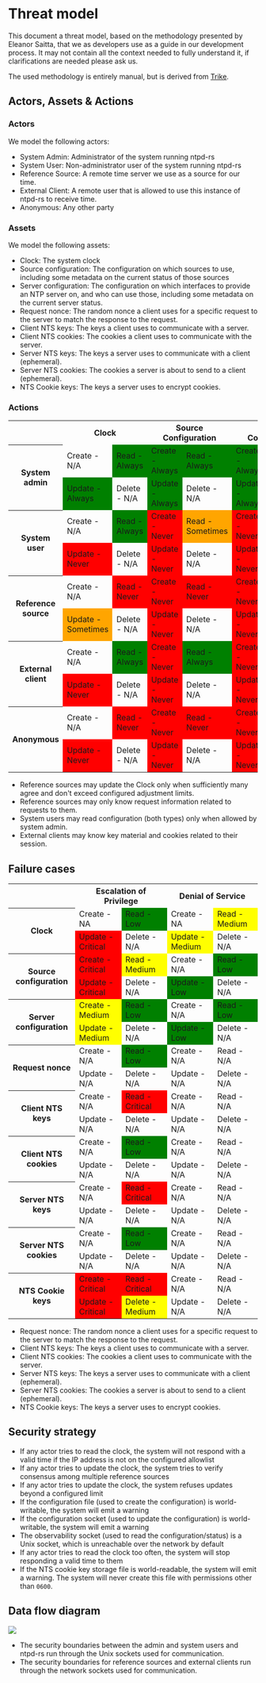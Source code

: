 # Threat model

This document a threat model, based on the methodology presented by Eleanor
Saitta, that we as developers use as a guide in our development process. It may
not contain all the context needed to fully understand it, if clarifications are
needed please ask us.

The used methodology is entirely manual, but is derived from
[Trike](https://www.octotrike.org/).

## Actors, Assets & Actions

### Actors

We model the following actors:

- System Admin: Administrator of the system running ntpd-rs
- System User: Non-administrator user of the system running ntpd-rs
- Reference Source: A remote time server we use as a source for our time.
- External Client: A remote user that is allowed to use this instance of
  ntpd-rs to receive time.
- Anonymous: Any other party

### Assets

We model the following assets:

- Clock: The system clock
- Source configuration: The configuration on which sources to use, including
  some metadata on the current status of those sources
- Server configuration: The configuration on which interfaces to provide an
  NTP server on, and who can use those, including some metadata on the current
  server status.
- Request nonce: The random nonce a client uses for a specific request to the
  server to match the response to the request.
- Client NTS keys: The keys a client uses to communicate with a server.
- Client NTS cookies: The cookies a client uses to communicate with the server.
- Server NTS keys: The keys a server uses to communicate with a client
  (ephemeral).
- Server NTS cookies: The cookies a server is about to send to a client
  (ephemeral).
- NTS Cookie keys: The keys a server uses to encrypt cookies.

### Actions

<table>
    <tr>
        <th></th>
        <th colspan=2>Clock</th>
        <th colspan=2>Source Configuration</th>
        <th colspan=2>Server Configuration</th>
        <th colspan=2>Request Nonce</th>
        <th colspan=2>Client NTS Keys</th>
        <th colspan=2>Client NTS Cookies</th>
        <th colspan=2>Server NTS Keys</th>
        <th colspan=2>Server NTS Cookies</th>
        <th colspan=2>NTS Cookie keys</th>
    </tr>
    <tr>
        <th rowspan=2>System admin</th>
        <td>Create - N/A</td>
        <td bgcolor="green">Read - Always</td>
        <td bgcolor="green">Create - Always</td>
        <td bgcolor="green">Read - Always</td>
        <td bgcolor="green">Create - Always</td>
        <td bgcolor="green">Read - Always</td>
        <td>Create - N/A</td>
        <td bgcolor="green">Read - Always</td>
        <td>Create - N/A</td>
        <td bgcolor="green">Read - Always</td>
        <td>Create - N/A</td>
        <td bgcolor="green">Read - Always</td>
        <td>Create - N/A</td>
        <td bgcolor="green">Read - Always</td>
        <td bgcolor="green">Create - Always</td>
        <td bgcolor="green">Read - Always</td>
        <td bgcolor="green">Create - Always</td>
        <td bgcolor="green">Read - Always</td>
    </tr>
    <tr>
        <td bgcolor="green">Update - Always</td>
        <td>Delete - N/A</td>
        <td bgcolor="green">Update - Always</td>
        <td>Delete - N/A</td>
        <td bgcolor="green">Update - Always</td>
        <td>Delete - N/A</td>
        <td>Update - N/A</td>
        <td>Delete - N/A</td>
        <td>Update - N/A</td>
        <td>Delete - N/A</td>
        <td>Update - N/A</td>
        <td>Delete - N/A</td>
        <td>Update - N/A</td>
        <td>Delete - N/A</td>
        <td>Update - N/A</td>
        <td>Delete - N/A</td>
        <td bgcolor="green">Update - Always</td>
        <td bgcolor="green">Delete - Always</td>
    </tr>
    <tr>
        <th rowspan=2>System user</th>
        <td>Create - N/A</td>
        <td bgcolor="green">Read - Always</td>
        <td bgcolor="red">Create - Never</td>
        <td bgcolor="orange">Read - Sometimes</td>
        <td bgcolor="red">Create - Never</td>
        <td bgcolor="orange">Read - Sometimes</td>
        <td>Create - N/A</td>
        <td bgcolor="orange">Read - Sometimes</td>
        <td>Create - N/A</td>
        <td bgcolor="orange">Read - Sometimes</td>
        <td>Create - N/A</td>
        <td bgcolor="orange">Read - Sometimes</td>
        <td>Create - N/A</td>
        <td bgcolor="orange">Read - Sometimes</td>
        <td bgcolor="orange">Create - Sometimes</td>
        <td bgcolor="orange">Read - Sometimes</td>
        <td bgcolor="orange">Create - Sometimes</td>
        <td bgcolor="orange">Read - Sometimes</td>
    </tr>
    <tr>
        <td bgcolor="red">Update - Never</td>
        <td>Delete - N/A</td>
        <td bgcolor="red">Update - Never</td>
        <td>Delete - N/A</td>
        <td bgcolor="red">Update - Never</td>
        <td>Delete - N/A</td>
        <td>Update - N/A</td>
        <td>Delete - N/A</td>
        <td>Update - N/A</td>
        <td>Delete - N/A</td>
        <td>Update - N/A</td>
        <td>Delete - N/A</td>
        <td>Update - N/A</td>
        <td>Delete - N/A</td>
        <td>Update - N/A</td>
        <td>Delete - N/A</td>
        <td bgcolor="orange">Update - Sometimes</td>
        <td bgcolor="orange">Delete - Sometimes</td>
    </tr>
    <tr>
        <th rowspan=2>Reference source</th>
        <td>Create - N/A</td>
        <td bgcolor="red">Read - Never</td>
        <td bgcolor="red">Create - Never</td>
        <td bgcolor="red">Read - Never</td>
        <td bgcolor="red">Create - Never</td>
        <td bgcolor="red">Read - Never</td>
        <td>Create - N/A</td>
        <td bgcolor="orange">Read - Sometimes</td>
        <td>Create - N/A</td>
        <td bgcolor="orange">Read - Sometimes</td>
        <td>Create - N/A</td>
        <td bgcolor="orange">Read - Sometimes</td>
        <td>Create - N/A</td>
        <td bgcolor="red">Read - Never</td>
        <td bgcolor="red">Create - Never</td>
        <td bgcolor="red">Read - Never</td>
        <td bgcolor="red">Create - Never</td>
        <td bgcolor="red">Read - Never</td>
    </tr>
    <tr>
        <td bgcolor="orange">Update - Sometimes</td>
        <td>Delete - N/A</td>
        <td bgcolor="red">Update - Never</td>
        <td>Delete - N/A</td>
        <td bgcolor="red">Update - Never</td>
        <td>Delete - N/A</td>
        <td>Update - N/A</td>
        <td>Delete - N/A</td>
        <td>Update - N/A</td>
        <td>Delete - N/A</td>
        <td>Update - N/A</td>
        <td>Delete - N/A</td>
        <td>Update - N/A</td>
        <td>Delete - N/A</td>
        <td>Update - N/A</td>
        <td>Delete - N/A</td>
        <td bgcolor="red">Update - Never</td>
        <td bgcolor="red">Delete - Never</td>
    </tr>
    <tr>
        <th rowspan=2>External client</th>
        <td>Create - N/A</td>
        <td bgcolor="green">Read - Always</td>
        <td bgcolor="red">Create - Never</td>
        <td bgcolor="green">Read - Always</td>
        <td bgcolor="red">Create - Never</td>
        <td bgcolor="red">Read - Never</td>
        <td>Create - N/A</td>
        <td bgcolor="red">Read - Never</td>
        <td>Create - N/A</td>
        <td bgcolor="red">Read - Never</td>
        <td>Create - N/A</td>
        <td bgcolor="red">Read - Never</td>
        <td>Create - N/A</td>
        <td bgcolor="orange">Read - Sometimes</td>
        <td bgcolor="orange">Create - Sometimes</td>
        <td bgcolor="orange">Read - Sometimes</td>
        <td bgcolor="red">Create - Never</td>
        <td bgcolor="red">Read - Never</td>
    </tr>
    <tr>
        <td bgcolor="red">Update - Never</td>
        <td>Delete - N/A</td>
        <td bgcolor="red">Update - Never</td>
        <td>Delete - N/A</td>
        <td bgcolor="red">Update - Never</td>
        <td>Delete - N/A</td>
        <td>Update - N/A</td>
        <td>Delete - N/A</td>
        <td>Update - N/A</td>
        <td>Delete - N/A</td>
        <td>Update - N/A</td>
        <td>Delete - N/A</td>
        <td>Update - N/A</td>
        <td>Delete - N/A</td>
        <td>Update - N/A</td>
        <td>Delete - N/A</td>
        <td bgcolor="red">Update - Never</td>
        <td bgcolor="red">Delete - Never</td>
    </tr>
    <tr>
        <th rowspan=2>Anonymous</th>
        <td>Create - N/A</td>
        <td bgcolor="red">Read - Never</td>
        <td bgcolor="red">Create - Never</td>
        <td bgcolor="red">Read - Never</td>
        <td bgcolor="red">Create - Never</td>
        <td bgcolor="red">Read - Never</td>
        <td>Create - N/A</td>
        <td bgcolor="red">Read - Never</td>
        <td>Create - N/A</td>
        <td bgcolor="red">Read - Never</td>
        <td>Create - N/A</td>
        <td bgcolor="red">Read - Never</td>
        <td>Create - N/A</td>
        <td bgcolor="red">Read - Never</td>
        <td bgcolor="red">Create - Never</td>
        <td bgcolor="red">Read - Never</td>
        <td bgcolor="red">Create - Never</td>
        <td bgcolor="red">Read - Never</td>
    </tr>
    <tr>
        <td bgcolor="red">Update - Never</td>
        <td>Delete - N/A</td>
        <td bgcolor="red">Update - Never</td>
        <td>Delete - N/A</td>
        <td bgcolor="red">Update - Never</td>
        <td>Delete - N/A</td>
        <td>Update - N/A</td>
        <td>Delete - N/A</td>
        <td>Update - N/A</td>
        <td>Delete - N/A</td>
        <td>Update - N/A</td>
        <td>Delete - N/A</td>
        <td>Update - N/A</td>
        <td>Delete - N/A</td>
        <td>Update - N/A</td>
        <td>Delete - N/A</td>
        <td bgcolor="red">Update - Never</td>
        <td bgcolor="red">Delete - Never</td>
    </tr>
</table>

- Reference sources may update the Clock only when sufficiently many agree and
  don't exceed configured adjustment limits.
- Reference sources may only know request information related to requests to
  them.
- System users may read configuration (both types) only when allowed by system
  admin.
- External clients may know key material and cookies related to their session.

## Failure cases

<table>
    <tr>
        <th></th>
        <th colspan=2>Escalation of Privilege</th>
        <th colspan=2>Denial of Service</th>
    </tr>
    <tr>
        <th rowspan=2>Clock</th>
        <td>Create - NA</td>
        <td bgcolor="green">Read - Low</td>
        <td>Create - NA</td>
        <td bgcolor="yellow">Read - Medium</td>
    </tr>
    <tr>
        <td bgcolor="red">Update - Critical</td>
        <td>Delete - N/A</td>
        <td bgcolor="yellow">Update - Medium</td>
        <td>Delete - N/A</td>
    </tr>
    <tr>
        <th rowspan=2>Source configuration</th>
        <td bgcolor="red">Create - Critical</td>
        <td bgcolor="yellow">Read - Medium</td>
        <td>Create - N/A</td>
        <td bgcolor="green">Read - Low</td>
    </tr>
    <tr>
        <td bgcolor="red">Update - Critical</td>
        <td>Delete - N/A</td>
        <td bgcolor="green">Update - Low</td>
        <td>Delete - N/A</td>
    </tr>
    <tr>
        <th rowspan=2>Server configuration</th>
        <td bgcolor="yellow">Create - Medium</td>
        <td bgcolor="green">Read - Low</td>
        <td>Create - N/A</td>
        <td bgcolor="green">Read - Low</td>
    </tr>
    <tr>
        <td bgcolor="yellow">Update - Medium</td>
        <td>Delete - N/A</td>
        <td bgcolor="green">Update - Low</td>
        <td>Delete - N/A</td>
    </tr>
    <tr>
        <th rowspan=2>Request nonce</th>
        <td>Create - N/A</td>
        <td bgcolor="green">Read - Low</td>
        <td>Create - N/A</td>
        <td>Read - N/A</td>
    </tr>
    <tr>
        <td>Update - N/A</td>
        <td>Delete - N/A</td>
        <td>Update - N/A</td>
        <td>Delete - N/A</td>
    </tr>
    <tr>
        <th rowspan=2>Client NTS keys</th>
        <td>Create - N/A</td>
        <td bgcolor="red">Read - Critical</td>
        <td>Create - N/A</td>
        <td>Read - N/A</td>
    </tr>
    <tr>
        <td>Update - N/A</td>
        <td>Delete - N/A</td>
        <td>Update - N/A</td>
        <td>Delete - N/A</td>
    </tr>
    <tr>
        <th rowspan=2>Client NTS cookies</th>
        <td>Create - N/A</td>
        <td bgcolor="green">Read - Low</td>
        <td>Create - N/A</td>
        <td>Read - N/A</td>
    </tr>
    <tr>
        <td>Update - N/A</td>
        <td>Delete - N/A</td>
        <td>Update - N/A</td>
        <td>Delete - N/A</td>
    </tr>
    <tr>
        <th rowspan=2>Server NTS keys</th>
        <td>Create - N/A</td>
        <td bgcolor="red">Read - Critical</td>
        <td>Create - N/A</td>
        <td>Read - N/A</td>
    </tr>
    <tr>
        <td>Update - N/A</td>
        <td>Delete - N/A</td>
        <td>Update - N/A</td>
        <td>Delete - N/A</td>
    </tr>
    <tr>
        <th rowspan=2>Server NTS cookies</th>
        <td>Create - N/A</td>
        <td bgcolor="green">Read - Low</td>
        <td>Create - N/A</td>
        <td>Read - N/A</td>
    </tr>
    <tr>
        <td>Update - N/A</td>
        <td>Delete - N/A</td>
        <td>Update - N/A</td>
        <td>Delete - N/A</td>
    </tr>
    <tr>
        <th rowspan=2>NTS Cookie keys</th>
        <td bgcolor="red">Create - Critical</td>
        <td bgcolor="red">Read - Critical</td>
        <td>Create - N/A</td>
        <td>Read - N/A</td>
    </tr>
    <tr>
        <td bgcolor="red">Update - Critical</td>
        <td bgcolor="yellow">Delete - Medium</td>
        <td>Update - N/A</td>
        <td>Delete - N/A</td>
    </tr>
</table>

 - Request nonce: The random nonce a client uses for a specific request to the
   server to match the response to the request.
 - Client NTS keys: The keys a client uses to communicate with a server.
 - Client NTS cookies: The cookies a client uses to communicate with the server.
 - Server NTS keys: The keys a server uses to communicate with a client
   (ephemeral).
 - Server NTS cookies: The cookies a server is about to send to a client
   (ephemeral).
 - NTS Cookie keys: The keys a server uses to encrypt cookies.

## Security strategy

- If any actor tries to read the clock, the system will not respond with a
  valid time if the IP address is not on the configured allowlist
- If any actor tries to update the clock, the system tries to verify consensus
  among multiple reference sources
- If any actor tries to update the clock, the system refuses updates beyond a
  configured limit
- If the configuration file (used to create the configuration) is
  world-writable, the system will emit a warning
- If the configuration socket (used to update the configuration) is
  world-writable, the system will emit a warning
- The observability socket (used to read the configuration/status) is a Unix
  socket, which is unreachable over the network by default
- If any actor tries to read the clock too often, the system will stop
  responding a valid time to them
- If the NTS cookie key storage file is world-readable, the system will emit a
  warning. The system will never create this file with permissions other than
  `0600`.

## Data flow diagram

![](flowdiagram.svg)

- The security boundaries between the admin and system users and ntpd-rs run
  through the Unix sockets used for communication.
- The security boundaries for reference sources and external clients run
  through the network sockets used for communication.
